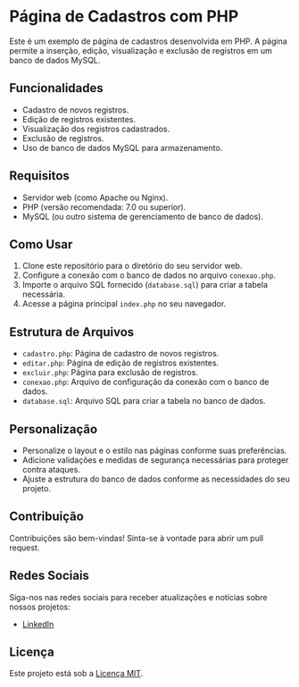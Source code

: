 # Página de Cadastros com PHP

Este é um exemplo de página de cadastros desenvolvida em PHP. A página permite a inserção, edição, visualização e exclusão de registros em um banco de dados MySQL.

## Funcionalidades

- Cadastro de novos registros.
- Edição de registros existentes.
- Visualização dos registros cadastrados.
- Exclusão de registros.
- Uso de banco de dados MySQL para armazenamento.

## Requisitos

- Servidor web (como Apache ou Nginx).
- PHP (versão recomendada: 7.0 ou superior).
- MySQL (ou outro sistema de gerenciamento de banco de dados).

## Como Usar

1. Clone este repositório para o diretório do seu servidor web.
2. Configure a conexão com o banco de dados no arquivo `conexao.php`.
3. Importe o arquivo SQL fornecido (`database.sql`) para criar a tabela necessária.
4. Acesse a página principal `index.php` no seu navegador.

## Estrutura de Arquivos

- `cadastro.php`: Página de cadastro de novos registros.
- `editar.php`: Página de edição de registros existentes.
- `excluir.php`: Página para exclusão de registros.
- `conexao.php`: Arquivo de configuração da conexão com o banco de dados.
- `database.sql`: Arquivo SQL para criar a tabela no banco de dados.

## Personalização

- Personalize o layout e o estilo nas páginas conforme suas preferências.
- Adicione validações e medidas de segurança necessárias para proteger contra ataques.
- Ajuste a estrutura do banco de dados conforme as necessidades do seu projeto.

## Contribuição

Contribuições são bem-vindas! Sinta-se à vontade para abrir um pull request.

## Redes Sociais

Siga-nos nas redes sociais para receber atualizações e notícias sobre nossos projetos:

- [LinkedIn](https://www.linkedin.com/in/sobrinhosergio/)


## Licença

Este projeto está sob a [Licença MIT](LICENSE).

